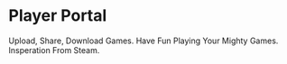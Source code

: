 # Player Portal
Upload, Share, Download Games. 
Have Fun Playing Your Mighty Games. 
Insperation From Steam. 
